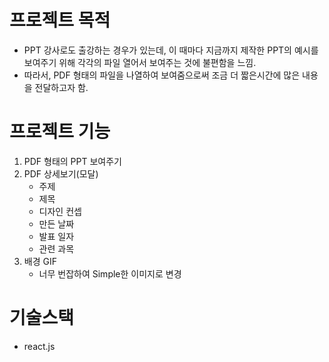 # 프로젝트 목적

- PPT 강사로도 출강하는 경우가 있는데, 이 때마다 지금까지 제작한 PPT의 예시를 보여주기 위해 각각의 파일 열어서 보여주는 것에 불편함을 느낌.
- 따라서, PDF 형태의 파일을 나열하여 보여줌으로써 조금 더 짧은시간에 많은 내용을 전달하고자 함.

# 프로젝트 기능

1. PDF 형태의 PPT 보여주기
2. PDF 상세보기(모달)
   - 주제
   - 제목
   - 디자인 컨셉
   - 만든 날짜
   - 발표 일자
   - 관련 과목
3. 배경 GIF
   - 너무 번잡하여 Simple한 이미지로 변경

# 기술스택

- react.js
